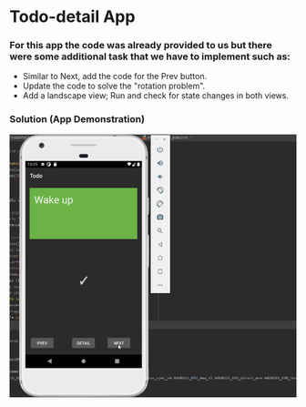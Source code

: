 # Todo-detail App
### For this app the code was already provided to us but there were some additional task that we have to implement such as:
  - Similar to Next, add the code for the Prev button.
  - Update the code to solve the "rotation problem".
  - Add a landscape view; Run and check for state changes in both views.

### Solution (App Demonstration)
![](./video.gif)
